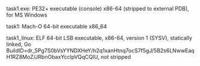 task1.exe: PE32+ executable (console) x86-64 (stripped to external PDB), for MS Windows

task1: Mach-O 64-bit executable x86_64

task1_linux: ELF 64-bit LSB executable, x86-64, version 1 (SYSV), statically linked, Go BuildID=dr_5Pg7S0bVsYYNDXHeY/h2q1xanHtnq7ocS7f5gJ/5B2s6LNwwEaqH1RZ8MoZ/JRbnObaxYcclpVQqCQlU, not stripped